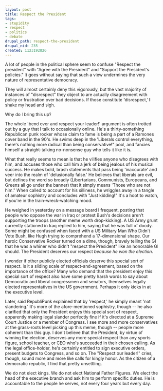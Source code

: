 ```yaml
--- 
layout: post
title: Respect the President
tags: 
- stupidity
- respect
- politics
- debate
drupal_path: respect-the-president
drupal_nid: 235
created: 1123192826
---
```

A lot of people in the political sphere seem to confuse "Respect the president" with "Agree with the President" and "Support the President's policies." It goes without saying that such a view undermines the very nature of representative democracy.

They will almost certainly deny this vigorously, but the vast majority of instances of "disrespect" they object to are actually disagreement with policy or frustration over bad decisions. If those constitute 'disrespect,' I shake my head and sigh.

Why do I bring this up?

The whole 'bend over and respect your leader!' argument is often trotted out by a guy that I talk to occasionally online. He's a thirty-something Republican punk rocker whose claim to fame is being a part of a Ramones cover band in the 90's. He swims deep in the 'Liberals control everything, there's nothing more radical than being conservative!" pool, and fancies himself a straight-talking no-nonsense guy who tells it like it is.

What that really seems to mean is that he vilifies anyone who disagrees with him, and accuses those who call him a jerk of being jealous of his musical success. He makes bold, brash statements that pass being 'inaccurate' and veer into the realm of 'delusionally false.' He believes that liberals are evil, but defines the word so broadly (Libertarians, Communists, Europeans, and Greens all go under the banner) that it simply means 'Those who are not him." When called to account for his silliness, he wriggles away in a tangle of amateur sophistry and concludes with "Just kidding!" It's a hoot to watch, if you're in the train-wreck-watching mood.

He weighed in yesterday on a message board I frequent, posting that people who oppose the war in Iraq or protest Bush's decisions aren't supporting the troops (another meme worth drop-kicking). A US Army grunt currently stationed in Iraq replied to him, saying that he was full of doody. Some might be confused when faced with a US Military Man Who Didn't Vote Bush, like Hugh trying to comprehend a 17-dimensional shape. Our heroic Conservative Rocker turned on a dime,  though, bravely telling the GI that he was a whiner who didn't "respect the President" like an honorable GI should. The President deserves our respect <i>because he won the election</i>.

I wonder if other publicly elected officials deserve this special sort of respect. Is it a sliding scale of respect-and-agreement, based on the importance of the office? Many who demand that the president enjoy this special sort of respect also have some pretty harsh words to say about Democratic and liberal congressmen and senators, themselves legally elected representatives in the US government. Perhaps it only kicks in at the executive level.

Later, said RepubliPunk explained that by 'respect,' he simply meant 'not slandering.' It's more of the afore-mentioned sophistry, though -- he also clarified that only the President enjoys this special sort of respect, apparently making legal slander perfectly fine if it's directed at a Supreme Court Justice or a member of Congress. I see more and more conservatives at the grass-roots level picking up this meme, though -- people more coherent than this guy. I don't believe that the President, by virtue of winning the election, deserves any more special respect than any sports figure, school teacher, or CEO who's succeeded in their chosen calling. As the legal office-holder, he's certainly entitled to sign executive orders, present budgets to Congress, and so on. The "Respect our leader!" cries, though, sound more and more like calls for kingly honor. As the citizen of a democratic republic, I find that pretty unsettling.

 We do not elect kings. We do not elect National Father Figures. We elect the head of the executive branch and ask him to perform specific duties. He is accountable to the people he serves, not every four years but every day.

